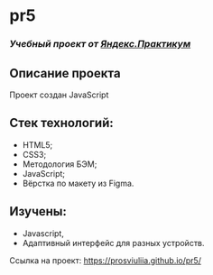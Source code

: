 # pr5

### *Учебный проект от [Яндекс.Практикум](https://practicum.yandex.ru/web/)*

## Описание проекта
Проект создан JavaScript

## Стек технологий:
- HTML5;
- CSS3;
- Методология БЭМ;
- JavaScript;
- Вёрстка по макету из Figma.

## Изучены:
- Javascript,
- Адаптивный интерфейс для разных устройств.

Ссылка на проект: 
https://prosviuliia.github.io/pr5/

